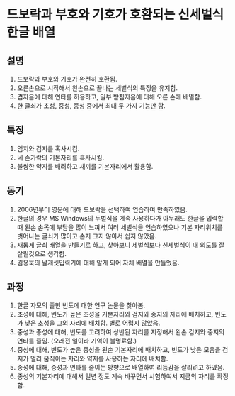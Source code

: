 #  드보락과 부호와 기호가 호환되는 신세벌식 한글 배열



## 설명

1. 드보락과 부호와 기호가 완전히 호환됨.
2. 오른손으로 시작해서 왼손으로 끝나는 세벌식의 특징을 유지함.
3. 겹자음에 대해 연타를 허용하고, 일부 받침자음에 대해 오른 손에 배열함.
4. 한 글쇠가 초성, 중성, 종성 중에서 최대 두 가지 기능만 함.



## 특징

1. 엄지와 검지를 혹사시킴.
2. 네 손가락의 기본자리를 혹사시킴.
3. 불쌍한 약지를 배려하고 새끼를 기본자리에서 활용함.



## 동기

1. 2006년부터 영문에 대해 드보락을 선택하여 연습하여 만족하였음.
2. 한글의 경우 MS Windows의 두벌식을 계속 사용하다가
   아무래도 한글을 입력할 때 왼손 손목에 부담을 많이 느껴서
   여러 세벌식을 연습하였으나
   기본 자리위치를 벗어나는 글쇠가 많아고 손지 크지 않아서 쉽지 않았음.
3. 새롭게 글쇠 배열을 만들기로 하고, 
   찾아보니 세벌식보다 신세벌식이 내 의도를 잘 살릴것으로 생각함.
4. 김용묵의 날개셋입력기에 대해 알게 되어
   자체 배열을 만들었음.



## 과정

1. 한글 자모의 출현 빈도에 대한 연구 논문을 찾아봄.
2. 초성에 대해, 
   빈도가 높은 초성을 기본자리와 검지와 중지의 자리에 배치하고, 
   빈도가 낮은 초성을 그외 자리에 배치함.
   별로 어렵지 않았음.
3. 중성과 종성에 대해,
   빈도를 고려하여 상반된 자리를 지정해서 왼손 검지와 중지의 연타를 줄임.
   (오래전 일이라 기억이 불명료함.)
4. 중성에 대해, 
   빈도가 높은 중성을 왼손 기본자리에 배치하고, 
   빈도가 낮은 모음을 검지가 멀리 움직이는 자리와 약지를 사용하는 자리에 배치함.
5. 종성에 대해, 중성과 연타를 줄이는 방향으로 배열하여
   리듬감을 살리려고 하였음. 
6. 종성의 기본자리에 대해서 일년 정도 계속 바꾸면서 시험하여서 지금의 자리를 확정함.